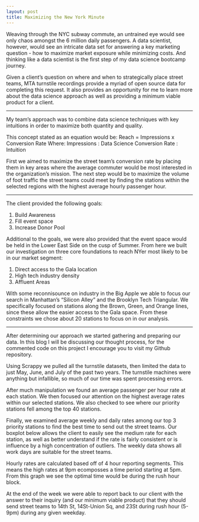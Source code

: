 ```yaml
---
layout: post
title: Maximizing the New York Minute
---
```


Weaving through the NYC subway commute, an untrained eye would see only chaos amongst the 6 million daily passengers. A data scientist, however, would see an intricate data set for answering a key marketing question - how to maximize market exposure while minimizing costs. And thinking like a data scientist is the first step of my data science bootcamp journey. 

Given a client’s question on where and when to strategically place street teams, MTA turnstile recordings provide a myriad of open source data for completing this request. It also provides an opportunity for me to learn more about the data science approach as well as providing a minimum viable product for a client.
***
My team’s approach was to combine data science techniques with key intuitions in order to maximize both quantity and quality. 

This concept stated as an equation would be: 
Reach = Impressions x Conversion Rate
         Where:
Impressions : Data Science
Conversion Rate : Intuition

First  we aimed to maximize the street team’s conversion rate by placing them in key areas where the average commuter would be most interested in the organization’s mission. The next step would be to maximize the volume of foot traffic the street teams could meet by finding the stations within the selected regions with the highest average hourly passenger hour.
***
The client provided the following goals:
  1. Build Awareness
  2. Fill event space
  3. Increase Donor Pool

Additional to the goals, we were also provided that the event space would be held in the Lower East Side on the cusp of Summer. From here we built our investigation on three core foundations to reach NYer most likely to be in our market segment:
  1. Direct access to the Gala location
  2. High tech industry density
  3. Affluent Areas

With some reconnisounce on industry in the Big Apple we able to focus our search in Manhattan’s “Silicon Alley” and the Brooklyn Tech Triangular. We specifically focused on stations along the Brown, Green, and Orange lines, since these allow the easier access to the Gala space. From these constraints we chose about 20 stations to focus on in our analysis.
___
After determining our approach we started gathering and preparing our data. In this blog I will be discussing our thought process, for the commented code on this project I encourage you to visit my Github repository.

Using Scrappy we pulled all the turnstile datasets, then limited the data to just May, June, and July of the past two years. The turnstile machines were anything but infallible, so much of our time was spent processing errors.  

After much manipulation we found an average passenger per hour rate at each station. 
We then focused our attention on the highest average rates within our selected stations.
We also checked to see where our priority stations fell among the top 40 stations.


Finally, we examined average weekly and daily rates among our top 3 priority stations to find the best time to send out the street teams. Our boxplot below allows the client to easily see the medium rate for each station, as well as better understand if the rate is fairly consistent or is influence by a high concentration of outliers. The weekly data shows all work days are suitable for the street teams.


Hourly rates are calculated based off of 4 hour reporting segments. This means the high rates at 9pm ecomposses a time period starting at 5pm. From this graph we see the optimal time would be during the rush hour block.


At the end of the week we were able to report back to our client with the answer to their inquiry (and our minimum viable product) that they should send street teams to 14th St, 14St-Union Sq, and 23St during rush hour (5-9pm) during any given weekday.
